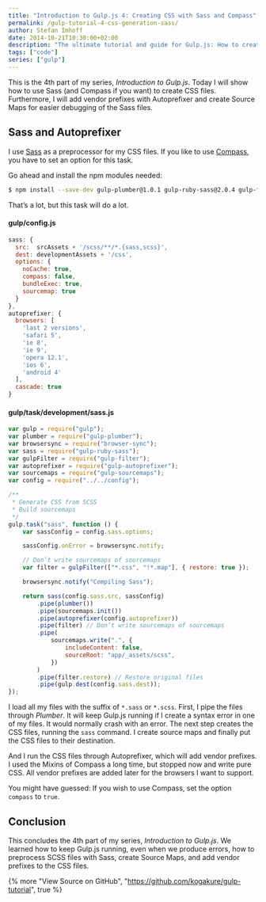 ```yaml
---
title: "Introduction to Gulp.js 4: Creating CSS with Sass and Compass"
permalink: /gulp-tutorial-4-css-generation-sass/
author: Stefan Imhoff
date: 2014-10-21T10:30:00+02:00
description: "The ultimate tutorial and guide for Gulp.js: How to create CSS and Source Maps with Sass and Compass."
tags: ["code"]
series: ["gulp"]
---
```


This is the 4th part of my series, _Introduction to Gulp.js_. Today I will show how to use Sass (and Compass if you want) to create CSS files. Furthermore, I will add vendor prefixes with Autoprefixer and create Source Maps for easier debugging of the Sass files.

## Sass and Autoprefixer

I use [Sass](http://sass-lang.com/) as a preprocessor for my CSS files. If you like to use [Compass](http://compass-style.org/), you have to set an option for this task.

Go ahead and install the npm modules needed:

```bash
$ npm install --save-dev gulp-plumber@1.0.1 gulp-ruby-sass@2.0.4 gulp-filter@3.0.1 gulp-changed@1.0.0 gulp-autoprefixer@3.0.2 gulp-sourcemaps@1.6.0
```

That’s a lot, but this task will do a lot.

#### gulp/config.js

```javascript
sass: {
  src:  srcAssets + '/scss/**/*.{sass,scss}',
  dest: developmentAssets + '/css',
  options: {
    noCache: true,
    compass: false,
    bundleExec: true,
    sourcemap: true
  }
},
autoprefixer: {
  browsers: [
    'last 2 versions',
    'safari 5',
    'ie 8',
    'ie 9',
    'opera 12.1',
    'ios 6',
    'android 4'
  ],
  cascade: true
}
```

#### gulp/task/development/sass.js

```javascript
var gulp = require("gulp");
var plumber = require("gulp-plumber");
var browsersync = require("browser-sync");
var sass = require("gulp-ruby-sass");
var gulpFilter = require("gulp-filter");
var autoprefixer = require("gulp-autoprefixer");
var sourcemaps = require("gulp-sourcemaps");
var config = require("../../config");

/**
 * Generate CSS from SCSS
 * Build sourcemaps
 */
gulp.task("sass", function () {
	var sassConfig = config.sass.options;

	sassConfig.onError = browsersync.notify;

	// Don’t write sourcemaps of sourcemaps
	var filter = gulpFilter(["*.css", "!*.map"], { restore: true });

	browsersync.notify("Compiling Sass");

	return sass(config.sass.src, sassConfig)
		.pipe(plumber())
		.pipe(sourcemaps.init())
		.pipe(autoprefixer(config.autoprefixer))
		.pipe(filter) // Don’t write sourcemaps of sourcemaps
		.pipe(
			sourcemaps.write(".", {
				includeContent: false,
				sourceRoot: "app/_assets/scss",
			})
		)
		.pipe(filter.restore) // Restore original files
		.pipe(gulp.dest(config.sass.dest));
});
```

I load all my files with the suffix of `*.sass` or `*.scss`. First, I pipe the files through _Plumber_. It will keep Gulp.js running if I create a syntax error in one of my files. It would normally crash with an error. The next step creates the CSS files, running the `sass` command. I create source maps and finally put the CSS files to their destination.

And I run the CSS files through Autoprefixer, which will add vendor prefixes. I used the Mixins of Compass a long time, but stopped now and write pure CSS. All vendor prefixes are added later for the browsers I want to support.

You might have guessed: If you wish to use Compass, set the option `compass` to `true`.

## Conclusion

This concludes the 4th part of my series, _Introduction to Gulp.js_. We learned how to keep Gulp.js running, even when we produce errors, how to preprocess SCSS files with Sass, create Source Maps, and add vendor prefixes to the CSS files.

{% more "View Source on GitHub", "https://github.com/kogakure/gulp-tutorial", true %}
